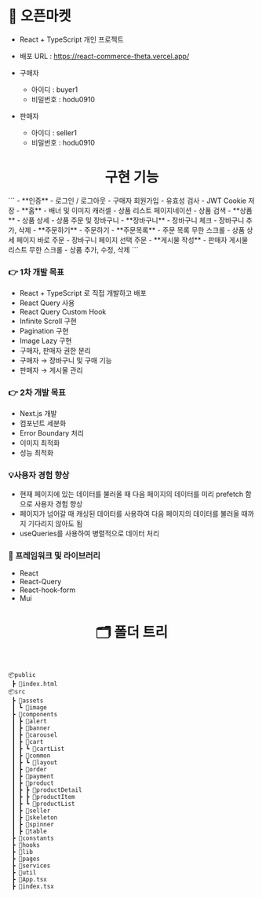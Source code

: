 <h1>🛒 오픈마켓</h1>

- React + TypeScript 개인 프로젝트

- 배포 URL : https://react-commerce-theta.vercel.app/
- 구매자
  - 아이디 : buyer1
  - 비밀번호 : hodu0910
- 판매자
  - 아이디 : seller1
  - 비밀번호 : hodu0910

<div align="center">
<h1>구현 기능</h1>
</div>
```
- **인증**
- 로그인 / 로그아웃
- 구매자 회원가입
- 유효성 검사
- JWT Cookie 저장
- **홈**
- 배너 및 이미지 캐러셀
- 상품 리스트 페이지네이션
- 상품 검색
- **상품**
- 상품 상세
- 상품 주문 및 장바구니
- **장바구니**
- 장바구니 체크
- 장바구니 추가, 삭제
- **주문하기**
- 주문하기
- **주문목록**
- 주문 목록 무한 스크롤
- 상품 상세 페이지 바로 주문
- 장바구니 페이지 선택 주문
- **게시물 작성**
- 판매자 게시물 리스트 무한 스크롤
- 상품 추가, 수정, 삭제
```

<br>

### 👉 1차 개발 목표

- React + TypeScript 로 직접 개발하고 배포
- React Query 사용
- React Query Custom Hook
- Infinite Scroll 구현
- Pagination 구현
- Image Lazy 구현
- 구매자, 판매자 권한 분리
- 구매자
  → 장바구니 및 구매 기능
- 판매자
  → 게시물 관리

### 👉 2차 개발 목표

- Next.js 개발
- 컴포넌트 세분화
- Error Boundary 처리
- 이미지 최적화
- 성능 최적화

### 💡사용자 경험 향상

- 현재 페이지에 있는 데이터를 불러올 때 다음 페이지의 데이터를 미리 prefetch 함으로 사용자 경험 향상
- 페이지가 넘어갈 때 캐싱된 데이터를 사용하여 다음 페이지의 데이터를 불러올 때까지 기다리지 않아도 됨
- useQueries를 사용하여 병렬적으로 데이터 처리

### 📗 프레임워크 및 라이브러리

- React
- React-Query
- React-hook-form
- Mui

<div align="center">

<h1>🗂 폴더 트리</h1>
  
</div>

<br>

```
📦public
 ┣ 📜index.html
📦src
 ┣ 📂assets
 ┃ ┗ 📂image
 ┣ 📂components
 ┃ ┣ 📂alert
 ┃ ┣ 📂banner
 ┃ ┣ 📂carousel
 ┃ ┣ 📂cart
 ┃ ┣ ┗ 📂cartList
 ┃ ┣ 📂common
 ┃ ┣ ┗ 📂layout
 ┃ ┣ 📂order
 ┃ ┣ 📂payment
 ┃ ┣ 📂product
 ┃ ┣ ┣ 📂productDetail
 ┃ ┣ ┣ 📂productItem
 ┃ ┣ ┗ 📂productList
 ┃ ┣ 📂seller
 ┃ ┣ 📂skeleton
 ┃ ┣ 📂spinner
 ┃ ┣ 📂table
 ┣ 📂constants
 ┣ 📂hooks
 ┣ 📂lib
 ┣ 📂pages
 ┣ 📂services
 ┣ 📂util
 ┣ 📜App.tsx
 ┣ 📜index.tsx
```

<br>
